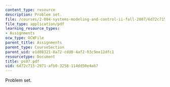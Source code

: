 ```yaml
---
content_type: resource
description: Problem set.
file: /courses/2-004-systems-modeling-and-control-ii-fall-2007/6d72c7152971afb03258114dd50e4ab7_ps07.pdf
file_type: application/pdf
learning_resource_types:
- Assignments
ocw_type: OCWFile
parent_title: Assignments
parent_type: CourseSection
parent_uid: e1d08321-8a72-cdd0-4af2-03c9ee12dfc1
resourcetype: Document
title: ps07.pdf
uid: 6d72c715-2971-afb0-3258-114dd50e4ab7
---
```

Problem set.

